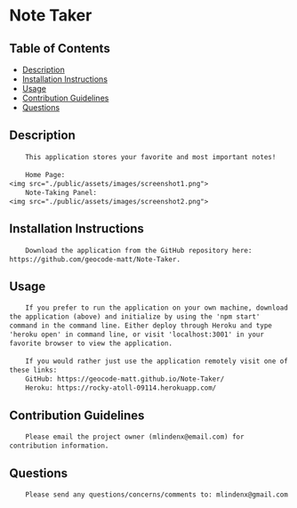 # Note Taker

  ## Table of Contents
  * [Description](#description)
  * [Installation Instructions](#installation-instructions)
  * [Usage](#usage)
  * [Contribution Guidelines](#contribution-guidelines)
  * [Questions](#questions)
  
  ## Description
        This application stores your favorite and most important notes!

        Home Page:
    <img src="./public/assets/images/screenshot1.png">
        Note-Taking Panel:
    <img src="./public/assets/images/screenshot2.png">

  ## Installation Instructions
        Download the application from the GitHub repository here: https://github.com/geocode-matt/Note-Taker.

  ## Usage
        If you prefer to run the application on your own machine, download the application (above) and initialize by using the 'npm start' command in the command line. Either deploy through Heroku and type 'heroku open' in command line, or visit 'localhost:3001' in your favorite browser to view the application.
  
        If you would rather just use the application remotely visit one of these links:
        GitHub: https://geocode-matt.github.io/Note-Taker/
        Heroku: https://rocky-atoll-09114.herokuapp.com/
        
  ## Contribution Guidelines
        Please email the project owner (mlindenx@email.com) for contribution information. 

  ## Questions
        Please send any questions/concerns/comments to: mlindenx@gmail.com

